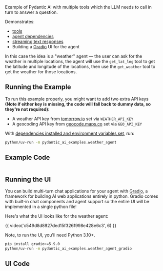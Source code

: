 Example of Pydantic AI with multiple tools which the LLM needs to call in turn to answer a question.

Demonstrates:

- [tools](../tools.md)
- [agent dependencies](../dependencies.md)
- [streaming text responses](../output.md#streaming-text)
- Building a [Gradio](https://www.gradio.app/) UI for the agent

In this case the idea is a "weather" agent — the user can ask for the weather in multiple locations,
the agent will use the `get_lat_lng` tool to get the latitude and longitude of the locations, then use
the `get_weather` tool to get the weather for those locations.

## Running the Example

To run this example properly, you might want to add two extra API keys **(Note if either key is missing, the code will fall back to dummy data, so they're not required)**:

- A weather API key from [tomorrow.io](https://www.tomorrow.io/weather-api/) set via `WEATHER_API_KEY`
- A geocoding API key from [geocode.maps.co](https://geocode.maps.co/) set via `GEO_API_KEY`

With [dependencies installed and environment variables set](./index.md#usage), run:

```bash
python/uv-run -m pydantic_ai_examples.weather_agent
```

## Example Code

```
```

## Running the UI

You can build multi-turn chat applications for your agent with [Gradio](https://www.gradio.app/), a framework for building AI web applications entirely in python. Gradio comes with built-in chat components and agent support so the entire UI will be implemented in a single python file!

Here's what the UI looks like for the weather agent:

{{ video('c549d8d8827ded15f326f998e428e6c3', 6) }}

Note, to run the UI, you'll need Python 3.10+.

```bash
pip install gradio>=5.9.0
python/uv-run -m pydantic_ai_examples.weather_agent_gradio
```

## UI Code

```

```
